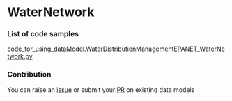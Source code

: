 # WaterNetwork

### List of code samples 

<!-- 50-List of code -->

<!-- [code entry](link) -->
[code_for_using_dataModel.WaterDistributionManagementEPANET_WaterNetwork.py](https://github.com/smart-data-models/dataModel.WaterDistributionManagementEPANET/blob/master/WaterNetwork/code/code_for_using_dataModel.WaterDistributionManagementEPANET_WaterNetwork.py)


<!-- /50-List of code -->

### Contribution
You can raise an [issue](https://github.com/smart-data-models/dataModel.WaterDistributionManagementEPANET/issues) or submit your [PR](https://github.com/smart-data-models/dataModel.WaterDistributionManagementEPANET/pulls) on existing data models
